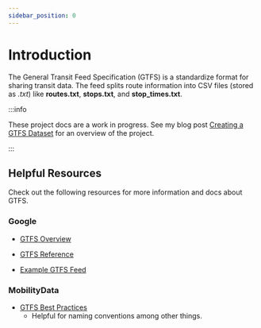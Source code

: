 ```yaml
---
sidebar_position: 0
---
```


# Introduction

The General Transit Feed Specification (GTFS) is a standardize format for sharing transit data. The feed splits route information into CSV files (stored as _.txt_) like **routes.txt**, **stops.txt**, and **stop_times.txt**.

:::info

These project docs are a work in progress. See my blog post [Creating a GTFS Dataset](http://localhost:3000/blog/creating-gtfs-schedule-for-uwyo) for an overview of the project.

:::

## Helpful Resources

Check out the following resources for more information and docs about GTFS.

### Google

- [GTFS Overview](https://developers.google.com/transit/gtfs/examples/overview)

- [GTFS Reference](https://developers.google.com/transit/gtfs/reference)

- [Example GTFS Feed](https://developers.google.com/transit/gtfs/examples/gtfs-feed)

### MobilityData

- [GTFS Best Practices](https://gtfs.org/schedule/best-practices/)
  - Helpful for naming conventions among other things.

